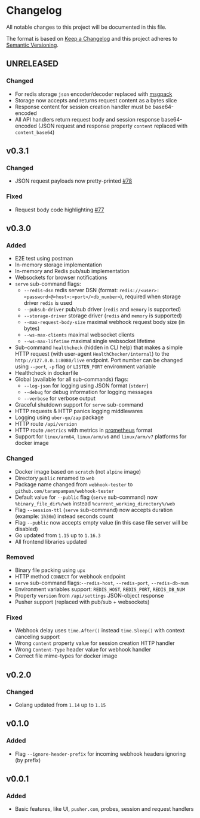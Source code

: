 # Changelog

All notable changes to this project will be documented in this file.

The format is based on [Keep a Changelog][keepachangelog] and this project adheres to [Semantic Versioning][semver].

## UNRELEASED

### Changed

- For redis storage `json` encoder/decoder replaced with [msgpack](https://github.com/vmihailenco/msgpack)
- Storage now accepts and returns request content as a bytes slice
- Response content for session creation handler must be base64-encoded
- All API handlers return request body and session response base64-encoded (JSON request and response property `content` replaced with `content_base64`)

## v0.3.1

### Changed

- JSON request payloads now pretty-printed [#78]

### Fixed

- Request body code highlighting [#77]

[#77]:https://github.com/tarampampam/webhook-tester/issues/77
[#78]:https://github.com/tarampampam/webhook-tester/issues/78

## v0.3.0

### Added

- E2E test using postman
- In-memory storage implementation
- In-memory and Redis pub/sub implementation
- Websockets for browser notifications
- `serve` sub-command flags:
  - `--redis-dsn` redis server DSN (format: `redis://<user>:<password>@<host>:<port>/<db_number>`), required when storage driver `redis` is used
  - `--pubsub-driver` pub/sub driver (`redis` and `memory` is supported)
  - `--storage-driver` storage driver (`redis` and `memory` is supported)
  - `--max-request-body-size` maximal webhook request body size (in bytes)
  - `--ws-max-clients` maximal websocket clients
  - `--ws-max-lifetime` maximal single websocket lifetime
- Sub-command `healthcheck` (hidden in CLI help) that makes a simple HTTP request (with user-agent `HealthChecker/internal`) to the `http://127.0.0.1:8080/live` endpoint. Port number can be changed using `--port`, `-p` flag or `LISTEN_PORT` environment variable
- Healthcheck in dockerfile
- Global (available for all sub-commands) flags:
  - `--log-json` for logging using JSON format (`stderr`)
  - `--debug` for debug information for logging messages
  - `--verbose` for verbose output
- Graceful shutdown support for `serve` sub-command
- HTTP requests & HTTP panics logging middlewares
- Logging using `uber-go/zap` package
- HTTP route `/api/version`
- HTTP route `/metrics` with metrics in [prometheus](https://github.com/prometheus) format
- Support for `linux/arm64`, `linux/arm/v6` and `linux/arm/v7` platforms for docker image

### Changed

- Docker image based on `scratch` (not `alpine` image)
- Directory `public` renamed to `web`
- Package name changed from `webhook-tester` to `github.com/tarampampam/webhook-tester`
- Default value for `--public` flag (`serve` sub-command) now `%binary_file_dir%/web` instead `%current_working_directory%/web`
- Flag `--session-ttl` (`serve` sub-command) now accepts duration (example: `1h30m`) instead seconds count
- Flag `--public` now accepts empty value (in this case file server will be disabled)
- Go updated from `1.15` up to `1.16.3`
- All frontend libraries updated

### Removed

- Binary file packing using `upx`
- HTTP method `CONNECT` for webhook endpoint
- `serve` sub-command flags:`--redis-host`, `--redis-port`, `--redis-db-num`
- Environment variables support: `REDIS_HOST`, `REDIS_PORT`, `REDIS_DB_NUM`
- Property `version` from `/api/settings` JSON-object response
- Pusher support (replaced with pub/sub + websockets)

### Fixed

- Webhook delay uses `time.After()` instead `time.Sleep()` with context canceling support
- Wrong `content` property value for session creation HTTP handler
- Wrong `Content-Type` header value for webhook handler
- Correct file mime-types for docker image

## v0.2.0

### Changed

- Golang updated from `1.14` up to `1.15`

## v0.1.0

### Added

- Flag `--ignore-header-prefix` for incoming webhook headers ignoring (by prefix)

## v0.0.1

### Added

- Basic features, like UI, `pusher.com`, probes, session and request handlers

[keepachangelog]:https://keepachangelog.com/en/1.0.0/
[semver]:https://semver.org/spec/v2.0.0.html
